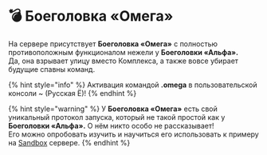 # 💣 Боеголовка «Омега»

На сервере присутствует **Боеголовка «Омега»** с полностью противоположным функционалом нежели у **Боеголовки «Альфа».**\
Да, она взрывает улицу вместо Комплекса, а также вовсе убирает будущие спавны команд.

{% hint style="info" %}
Активация командой **.omega** в пользовательской консоли \~ (Русская Ё)!
{% endhint %}

{% hint style="warning" %}
У **Боеголовка «Омега»** есть свой уникальный протокол запуска, который не такой простой как у **Боеголовки «Альфа».** О нём никто особо не рассказывает!\
Его можно опробовать изучить и научиться его использовать к примеру на [Sandbox](../../../servers/scpsl-sandbox.md) сервере.
{% endhint %}
